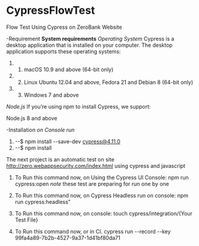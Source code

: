 # CypressFlowTest
Flow Test Using Cypress on ZeroBank Website

-Requirement
**System requirements**
*Operating System*
Cypress is a desktop application that is installed on your computer. The desktop application supports these operating systems:

1.  1. macOS 10.9 and above (64-bit only)
1. 2.  Linux Ubuntu 12.04 and above, Fedora 21 and Debian 8 (64-bit only)
1. 3. Windows 7 and above

*Node.js*
If you’re using npm to install Cypress, we support:

Node.js 8 and above

-Installation
*on Console run*
1. --$ npm install --save-dev cypress@4.11.0
2. --$ npm install

The next project is an automatic test on site http://zero.webappsecurity.com/index.html using cypress and javascript

1. To Run this command now, on Using the Cypress UI Console: npm run cypress:open
*note* these test are preparing for run one by one

2. To Run this command now, on Cypress Headless run on console: npm run cypress:headless"

3. To Run this command now, on console:  touch cypress/integration/{Your Test File}

4. To Run this command now, or in CI.
cypress run --record --key 99fa4a89-7b2b-4527-9a37-1d41bf80da71